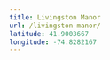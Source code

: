 ```yaml
---
title: Livingston Manor
url: /livingston-manor/
latitude: 41.9003667
longitude: -74.8282167
---
```

